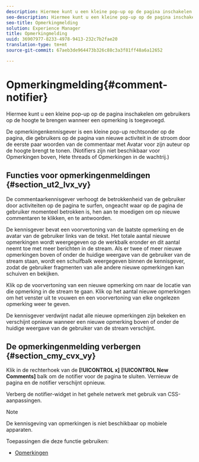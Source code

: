 ```yaml
---
description: Hiermee kunt u een kleine pop-up op de pagina inschakelen om gebruikers op de hoogte te brengen wanneer een opmerking is toegevoegd.
seo-description: Hiermee kunt u een kleine pop-up op de pagina inschakelen om gebruikers op de hoogte te brengen wanneer een opmerking is toegevoegd.
seo-title: Opmerkingmelding
solution: Experience Manager
title: Opmerkingmelding
uuid: 36907977-8233-4978-9413-232c7b2fae20
translation-type: tm+mt
source-git-commit: 67aeb3de964473b326c88c3a3f81ff48a6a12652

---
```



# Opmerkingmelding{#comment-notifier}

Hiermee kunt u een kleine pop-up op de pagina inschakelen om gebruikers op de hoogte te brengen wanneer een opmerking is toegevoegd.

De opmerkingenkennisgever is een kleine pop-up rechtsonder op de pagina, die gebruikers op de pagina van nieuwe activiteit in de stroom door de eerste paar woorden van de commentaar met Avatar voor zijn auteur op de hoogte brengt te tonen. (Notifiers zijn niet beschikbaar voor Opmerkingen boven, Hete threads of Opmerkingen in de wachtrij.)

## Functies voor opmerkingenmeldingen {#section_ut2_lvx_vy}

De commentaarkennisgever verhoogt de betrokkenheid van de gebruiker door activiteiten op de pagina te surfen, ongeacht waar op de pagina de gebruiker momenteel betrokken is, hen aan te moedigen om op nieuwe commentaren te klikken, en te antwoorden.

De kennisgever bevat een voorvertoning van de laatste opmerking en de avatar van de gebruiker links van de tekst. Het totale aantal nieuwe opmerkingen wordt weergegeven op de werkbalk eronder en dit aantal neemt toe met meer berichten in de stream. Als er twee of meer nieuwe opmerkingen boven of onder de huidige weergave van de gebruiker van de stream staan, wordt een schuifbalk weergegeven binnen de kennisgever, zodat de gebruiker fragmenten van alle andere nieuwe opmerkingen kan schuiven en bekijken.

Klik op de voorvertoning van een nieuwe opmerking om naar de locatie van die opmerking in de stream te gaan. Klik op het aantal nieuwe opmerkingen om het venster uit te vouwen en een voorvertoning van elke ongelezen opmerking weer te geven.

De kennisgever verdwijnt nadat alle nieuwe opmerkingen zijn bekeken en verschijnt opnieuw wanneer een nieuwe opmerking boven of onder de huidige weergave van de gebruiker van de stream verschijnt.

## De opmerkingenmelding verbergen {#section_cmy_cvx_vy}

Klik in de rechterhoek van de **[!UICONTROL x]** **[!UICONTROL New Comments]** balk om de notifier voor de pagina te sluiten. Vernieuw de pagina en de notifier verschijnt opnieuw.

Verberg de notifier-widget in het gehele netwerk met gebruik van CSS-aanpassingen.

>[!NOTE]
>
>De kennisgeving van opmerkingen is niet beschikbaar op mobiele apparaten.



Toepassingen die deze functie gebruiken:

* [Opmerkingen](/help/using/c-about-apps/c-comments/c-comments.md)

